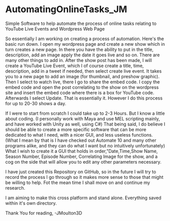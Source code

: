# AutomatingOnlineTasks_JM
Simple Software to help automate the process of online tasks relating to YouTube Live Events and Wordpress Web Page

So essentially I am working on creating a process of automation.  Here's the basic run down.  I open my wordpress page and create a new show which in turn creates a new page.  In there you have the ability to put in the title, description, add an image apply the date it goes live and so on.  There are many other things to add in.  After the show post has been made, I will create a YouTube Live Event, which I of course create a title, time, description, add in a tweet if needed, then select create live event.  It takes you to a new page to add an image (for thumbnail, and preshow graphic). Then I select to watch live, there I go to share the embed code.  I copy the embed code and open the post correlating to the show on the wordpress site and insert the embed code where there is a box for YouTube code.  Afterwards I select Update.  That is essentially it.  However I do this process for up to 20-30 shows a day.  

If I were to start from scratch I could take up to 2-3 Hours.  But I know a little about coding.  (I personally work with Maya and use MEL scripting mainly, and have worked with Unity as well, using C#)  That being said, I do believe I should be able to create a more specific software that can be more dedicated to what I need, with a nicer GUI, and less useless functions.  (What I mean by that is I have checked out Automate 10 and many other programs alike, and they can do what I want but no intuitively unfortunately)  What I wish to create it a GUI that holds in order,"Date,Time,Show Name, Season Number, Episode Number, Correlating Image for the show, and a cog on the side that will allow you to edit any other parameters necessary.

I have just created this Repository on GitHub, so in the future I will try to record the process I go through so it makes more sense to those that might be willing to help.  Fot the mean time I shall move on and continue my research.  

I am aiming to make this cross platform and stand alone.  Everything saved within it's own directory.

Thank You for reading,
-JMoulton3D
